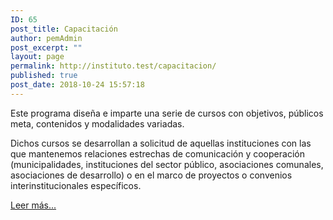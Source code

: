 ```yaml
---
ID: 65
post_title: Capacitación
author: pemAdmin
post_excerpt: ""
layout: page
permalink: http://instituto.test/capacitacion/
published: true
post_date: 2018-10-24 15:57:18
---
```

Este programa diseña e imparte una serie de cursos con objetivos, públicos meta, contenidos y modalidades variadas.

Dichos cursos se desarrollan a solicitud de aquellas instituciones con las que mantenemos relaciones estrechas de comunicación y cooperación (municipalidades, instituciones del sector público, asociaciones comunales, asociaciones de desarrollo) o en el marco de proyectos o convenios interinstitucionales específicos.

<a href="http://instituto.test/acerca-de/">Leer más...</a>